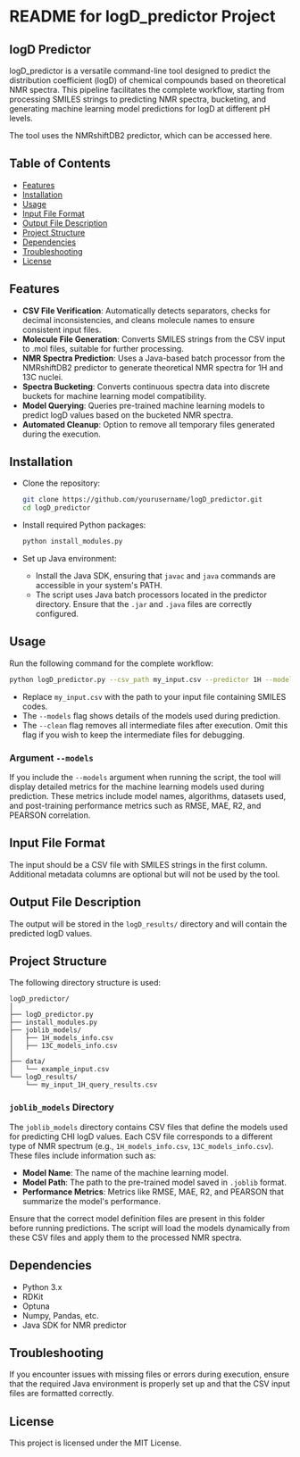 
# README for logD_predictor Project

## logD Predictor

logD_predictor is a versatile command-line tool designed to predict the distribution coefficient (logD) of chemical compounds based on theoretical NMR spectra. This pipeline facilitates the complete workflow, starting from processing SMILES strings to predicting NMR spectra, bucketing, and generating machine learning model predictions for logD at different pH levels.

The tool uses the NMRshiftDB2 predictor, which can be accessed here.

## Table of Contents
- [Features](#features)
- [Installation](#installation)
- [Usage](#usage)
- [Input File Format](#input-file-format)
- [Output File Description](#output-file-description)
- [Project Structure](#project-structure)
- [Dependencies](#dependencies)
- [Troubleshooting](#troubleshooting)
- [License](#license)

## Features

- **CSV File Verification**: Automatically detects separators, checks for decimal inconsistencies, and cleans molecule names to ensure consistent input files.
- **Molecule File Generation**: Converts SMILES strings from the CSV input to .mol files, suitable for further processing.
- **NMR Spectra Prediction**: Uses a Java-based batch processor from the NMRshiftDB2 predictor to generate theoretical NMR spectra for 1H and 13C nuclei.
- **Spectra Bucketing**: Converts continuous spectra data into discrete buckets for machine learning model compatibility.
- **Model Querying**: Queries pre-trained machine learning models to predict logD values based on the bucketed NMR spectra.
- **Automated Cleanup**: Option to remove all temporary files generated during the execution.

## Installation

- Clone the repository:

  ```bash
  git clone https://github.com/yourusername/logD_predictor.git
  cd logD_predictor
  ```

- Install required Python packages:

  ```bash
  python install_modules.py
  ```

- Set up Java environment:
  - Install the Java SDK, ensuring that `javac` and `java` commands are accessible in your system's PATH.
  - The script uses Java batch processors located in the predictor directory. Ensure that the `.jar` and `.java` files are correctly configured.

## Usage

Run the following command for the complete workflow:

```bash
python logD_predictor.py --csv_path my_input.csv --predictor 1H --models --clean
```

- Replace `my_input.csv` with the path to your input file containing SMILES codes.
- The `--models` flag shows details of the models used during prediction.
- The `--clean` flag removes all intermediate files after execution. Omit this flag if you wish to keep the intermediate files for debugging.

### Argument `--models`
If you include the `--models` argument when running the script, the tool will display detailed metrics for the machine learning models used during prediction. These metrics include model names, algorithms, datasets used, and post-training performance metrics such as RMSE, MAE, R2, and PEARSON correlation.

## Input File Format

The input should be a CSV file with SMILES strings in the first column. Additional metadata columns are optional but will not be used by the tool.

## Output File Description

The output will be stored in the `logD_results/` directory and will contain the predicted logD values.

## Project Structure

The following directory structure is used:

```
logD_predictor/
│
├── logD_predictor.py
├── install_modules.py
├── joblib_models/
│   ├── 1H_models_info.csv
│   ├── 13C_models_info.csv
│
├── data/
│   └── example_input.csv
└── logD_results/
    └── my_input_1H_query_results.csv
```

### `joblib_models` Directory
The `joblib_models` directory contains CSV files that define the models used for predicting CHI logD values. Each CSV file corresponds to a different type of NMR spectrum (e.g., `1H_models_info.csv`, `13C_models_info.csv`). These files include information such as:
- **Model Name**: The name of the machine learning model.
- **Model Path**: The path to the pre-trained model saved in `.joblib` format.
- **Performance Metrics**: Metrics like RMSE, MAE, R2, and PEARSON that summarize the model's performance.

Ensure that the correct model definition files are present in this folder before running predictions. The script will load the models dynamically from these CSV files and apply them to the processed NMR spectra.

## Dependencies

- Python 3.x
- RDKit
- Optuna
- Numpy, Pandas, etc.
- Java SDK for NMR predictor

## Troubleshooting

If you encounter issues with missing files or errors during execution, ensure that the required Java environment is properly set up and that the CSV input files are formatted correctly.

## License

This project is licensed under the MIT License.
